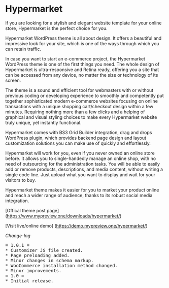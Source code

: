 # Hypermarket
If you are looking for a stylish and elegant website template for your online store, Hypermarket is the perfect choice for you.

Hypermarket WordPress theme is all about design. It offers a beautiful and impressive look for your site, which is one of the ways through which you can retain traffic.

In case you want to start an e-commerce project, the Hypermarket WordPress theme is one of the first things you need. The whole design of Hypermarket is ultra-responsive and Retina ready, offering you a site that can be accessed from any device, no matter the size or technology of its screen.

The theme is a sound and efficient tool for webmasters with or without previous coding or developing experience to smoothly and competently put together sophisticated modern e-commerce websites focusing on online transactions with a unique shopping cart/checkout design within a few minutes. Requiring nothing more than a few clicks and a helping of graphical and visual styling choices to make every Hypermarket website truly unique, yet instantly functional.

Hypermarket comes with BS3 Grid Builder integration, drag and drops WordPress plugin, which provides backend page design and layout customization solutions you can make use of quickly and effortlessly.

Hypermarket will work for you, even if you never owned an online store before. It allows you to single-handedly manage an online shop, with no need of outsourcing for the administration tasks. You will be able to easily add or remove products, descriptions, and media content, without writing a single code line. Just upload what you want to display and wait for your visitors to buy.

Hypermarket theme makes it easier for you to market your product online and reach a wider range of audience, thanks to its robust social media integration.

[Offical theme post page] (https://www.mypreview.one/downloads/hypermarket/)

[Visit live/online demo] (https://demo.mypreview.one/hypermarket/)

*Change-log*

<pre>
= 1.0.1 =
* Customizer JS file created.
* Page preloading added.
* Minor changes in schema markup.
* WooCommerce installation method changed.
* Minor improvements.
= 1.0 =
* Initial release.
</pre>

